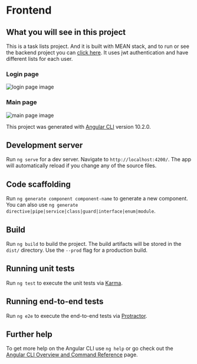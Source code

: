 # Frontend


## What you will see in this project
This is a task lists project. And it is built with MEAN stack, and to run or see the backend project you can [click here](https://github.com/vitortrimer/task-manager-backend). It uses jwt authentication and have different lists for each user.

### Login page
![login page image](https://i.imgur.com/n2t97Hr.png)

### Main page
![main page image](https://i.imgur.com/nYDwDzN.png)



This project was generated with [Angular CLI](https://github.com/angular/angular-cli) version 10.2.0.

## Development server

Run `ng serve` for a dev server. Navigate to `http://localhost:4200/`. The app will automatically reload if you change any of the source files.

## Code scaffolding

Run `ng generate component component-name` to generate a new component. You can also use `ng generate directive|pipe|service|class|guard|interface|enum|module`.

## Build

Run `ng build` to build the project. The build artifacts will be stored in the `dist/` directory. Use the `--prod` flag for a production build.

## Running unit tests

Run `ng test` to execute the unit tests via [Karma](https://karma-runner.github.io).

## Running end-to-end tests

Run `ng e2e` to execute the end-to-end tests via [Protractor](http://www.protractortest.org/).

## Further help

To get more help on the Angular CLI use `ng help` or go check out the [Angular CLI Overview and Command Reference](https://angular.io/cli) page.
